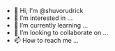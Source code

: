- 👋 Hi, I’m @shuvorudrick
- 👀 I’m interested in ...
- 🌱 I’m currently learning ...
- 💞️ I’m looking to collaborate on ...
- 📫 How to reach me ...

<!---
shuvorudrick/shuvorudrick is a ✨ special ✨ repository because its `README.md` (this file) appears on your GitHub profile.
You can click the Preview link to take a look at your changes.
--->
